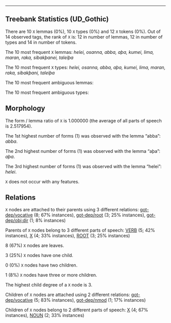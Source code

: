 

--------------------------------------------------------------------------------

## Treebank Statistics (UD_Gothic)

There are 10 `X` lemmas (0%), 10 `X` types (0%) and 12 `X` tokens (0%).
Out of 14 observed tags, the rank of `X` is: 12 in number of lemmas, 12 in number of types and 14 in number of tokens.

The 10 most frequent `X` lemmas: <em>helei, osanna, abba, aþa, kumei, lima, maran, raka, sibakþanei, taleiþa</em>

The 10 most frequent `X` types:  <em>helei, osanna, abba, aþa, kumei, lima, maran, raka, sibakþani, taleiþa</em>

The 10 most frequent ambiguous lemmas: 

The 10 most frequent ambiguous types:  



## Morphology

The form / lemma ratio of `X` is 1.000000 (the average of all parts of speech is 2.517954).

The 1st highest number of forms (1) was observed with the lemma “abba”: <em>abba</em>.

The 2nd highest number of forms (1) was observed with the lemma “aþa”: <em>aþa</em>.

The 3rd highest number of forms (1) was observed with the lemma “helei”: <em>helei</em>.

`X` does not occur with any features.


## Relations

`X` nodes are attached to their parents using 3 different relations: [got-dep/vocative]() (8; 67% instances), [got-dep/root]() (3; 25% instances), [got-dep/obj:dir]() (1; 8% instances)

Parents of `X` nodes belong to 3 different parts of speech: [VERB]() (5; 42% instances), [X]() (4; 33% instances), [ROOT]() (3; 25% instances)

8 (67%) `X` nodes are leaves.

3 (25%) `X` nodes have one child.

0 (0%) `X` nodes have two children.

1 (8%) `X` nodes have three or more children.

The highest child degree of a `X` node is 3.

Children of `X` nodes are attached using 2 different relations: [got-dep/vocative]() (5; 83% instances), [got-dep/nmod]() (1; 17% instances)

Children of `X` nodes belong to 2 different parts of speech: [X]() (4; 67% instances), [NOUN]() (2; 33% instances)

